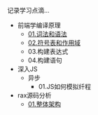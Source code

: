 记录学习点滴...
- 前端学编译原理
    - [01.词法和语法](/javascript/01.词法和语法.md)
    - [02.符号表和作用域](/javascript/02.符号表和作用域.md)
    - 03.构建表达式
    - 04.构建语句
- 深入JS
    - 异步
        - 01.JS如何模拟纤程
- rax源码分析
    - [01.整体架构](/source/rax/index)
